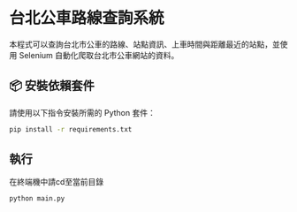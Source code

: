 # 台北公車路線查詢系統

本程式可以查詢台北市公車的路線、站點資訊、上車時間與距離最近的站點，並使用 Selenium 自動化爬取台北市公車網站的資料。

## 📦 安裝依賴套件

請使用以下指令安裝所需的 Python 套件：

```bash
pip install -r requirements.txt
```
## 執行
在終端機中請cd至當前目錄
```bash
python main.py
```
